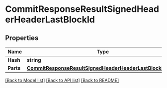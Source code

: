 # CommitResponseResultSignedHeaderHeaderLastBlockId

## Properties

Name | Type | Description | Notes
------------ | ------------- | ------------- | -------------
**Hash** | **string** |  | 
**Parts** | [**CommitResponseResultSignedHeaderHeaderLastBlockIdParts**](CommitResponse_result_signed_header_header_last_block_id_parts.md) |  | 

[[Back to Model list]](../README.md#documentation-for-models) [[Back to API list]](../README.md#documentation-for-api-endpoints) [[Back to README]](../README.md)


